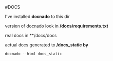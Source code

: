 #DOCS

I've installed **docnado** to this dir

version of docnado look in **/docs/requirements.txt**

real docs in **/docs/docs

actual docs generated to **/docs_static by**
```
docnado --html docs_static
```

